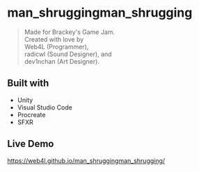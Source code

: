 # man_shruggingman_shrugging

> Made for Brackey's Game Jam. <br>
> Created with love by <br>
> Web4L (Programmer), <br>
> radicwl (Sound Designer), and <br>
> dev1nchan (Art Designer).

## Built with

-   Unity
-   Visual Studio Code
-   Procreate
-   SFXR

## Live Demo

https://web4l.github.io/man_shruggingman_shrugging/
